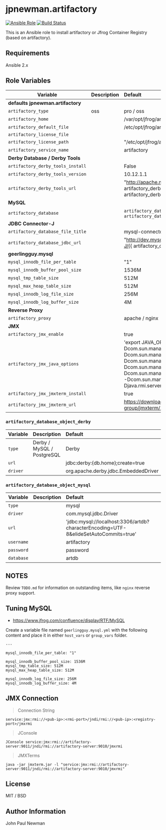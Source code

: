 # jpnewman.artifactory

[![Ansible Role](https://img.shields.io/ansible/role/12824.svg?maxAge=2592000)](https://galaxy.ansible.com/jpnewman/artifactory/)
[![Build Status](https://travis-ci.org/jpnewman/ansible-role-artifactory.svg?branch=master)](https://travis-ci.org/jpnewman/ansible-role-artifactory)

This is an Ansible role to install artifactory or Jfrog Container Registry (based on artifactory).

## Requirements

Ansible 2.x

## Role Variables

|Variable|Description|Default|
|---|---|:--|
|**defaults jpnewman.artifactory**|||
|```artifactory_type```|oss|pro / oss|jcr|
|```artifactory_home```||/var/opt/jfrog/artifactory|
|```artifactory_default_file```||/etc/opt/jfrog/artifactory/default|
|```artifactory_license_file```|||
|```artifactory_license_path```||"/etc/opt/jfrog/artifactory/artifactory.lic"|
|```artifactory_service_name```||artifactory|
|**Derby Database / Derby Tools**|||
|```artifactory_derby_tools_install```||False|
|```artifactory_derby_tools_version```||10.12.1.1|
|```artifactory_derby_tools_url```||"http://apache.mirror.anlx.net//db/derby/db-derby-{{ artifactory\_derby\_tools\_version }}/db-derby-{{ artifactory\_derby\_tools\_version }}-bin.zip"|
|**MySQL**|||
|```artifactory_database```||```artifactory_database_object_derby``` / ```artifactory_database_object```|
|**JDBC Connector-J**|||
|```artifactory_database_file_title```||mysql-connector-java-5.1.40|
|```artifactory_database_jdbc_url```||"http://dev.mysql.com/get/Downloads/Connector-J/{{ artifactory\_database\_file\_title }}.tar.gz"|
|**geerlingguy.mysql**|||
|```mysql_innodb_file_per_table```||"1"|
|```mysql_innodb_buffer_pool_size```||1536M|
|```mysql_tmp_table_size```||512M|
|```mysql_max_heap_table_size```||512M|
|```mysql_innodb_log_file_size```||256M|
|```mysql_innodb_log_buffer_size```||4M|
|**Reverse Proxy**|||
|```artifactory_proxy```||apache / nginx|
|**JMX**|||
|```artifactory_jmx_enable```||true|
|```artifactory_jmx_java_options```||'export JAVA\_OPTIONS="$JAVA\_OPTIONS -Dcom.sun.management.jmxremote -Dcom.sun.management.jmxremote.port=9010 -Dcom.sun.management.jmxremote.rmi.port=9011 -Dcom.sun.management.jmxremote.local.only=false -Dcom.sun.management.jmxremote.authenticate=false -Dcom.sun.management.jmxremote.ssl=false -Djava.rmi.server.hostname={{ ansible_hostname }}"'|
|```artifactory_jmx_jmxterm_install```||true|
|```artifactory_jmx_jmxterm_url```||https://downloads.sourceforge.net/project/cyclops-group/jmxterm/1.0.0/jmxterm-1.0.0-uber.jar|

### ```artifactory_database_object_derby```

|Variable|Description|Default|
|---|---|:--|
|```type```|Derby / MySQL / PostgreSQL|Derby|
|```url```||jdbc:derby:{db.home};create=true|
|```driver```||org.apache.derby.jdbc.EmbeddedDriver|

### ```artifactory_database_object_mysql```

|Variable|Description|Default|
|---|---|:--|
|```type```||mysql|
|```driver```||com.mysql.jdbc.Driver|
|```url```||'jdbc:mysql://localhost:3306/artdb?characterEncoding=UTF-8&elideSetAutoCommits=true'|
|```username```||artifactory|
|```password```||password|
|```database```||artdb|

## NOTES

Review ```TODO.md``` for information on outstanding items, like ```nginx``` reverse proxy support.

## Tuning MySQL

- <https://www.jfrog.com/confluence/display/RTF/MySQL>

Create a variable file named ```geerlingguy.mysql.yml``` with the following content and place it in either ```host_vars``` or ```group_vars``` folder.

~~~
---

mysql_innodb_file_per_table: "1"

mysql_innodb_buffer_pool_size: 1536M
mysql_tmp_table_size: 512M
mysql_max_heap_table_size: 512M

mysql_innodb_log_file_size: 256M
mysql_innodb_log_buffer_size: 4M
~~~

## JMX Connection

> Connection String

~~~
service:jmx:rmi://<pub-ip>:<rmi-port>/jndi/rmi://<pub-ip>:<registry-port>/jmxrmi
~~~

> JConsole

~~~
JConsole service:jmx:rmi://artifactory-server:9011/jndi/rmi://artifactory-server:9010/jmxrmi
~~~

> JMXTerms

~~~
java -jar jmxterm.jar -l "service:jmx:rmi://artifactory-server:9011/jndi/rmi://artifactory-server:9010/jmxrmi"
~~~

## License

MIT / BSD

## Author Information

John Paul Newman
